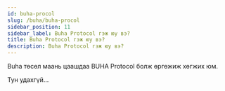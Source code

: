 ```yaml
---
id: buha-procol
slug: /buha/buha-procol
sidebar_position: 11
sidebar_label: Buha Protocol гэж юу вэ?
title: Buha Protocol гэж юу вэ?
description: Buha Protocol гэж юу вэ?
---
```

Buha төсөл маань цаашдаа BUHA Protocol болж өргөжиж хөгжих юм.

Тун удахгүй...
